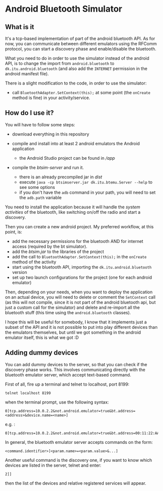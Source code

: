 # Android Bluetooth Simulator

## What is it

It's a tcp-based implementation of part of the android bluetooth API.
As for now, you can communicate between different emulators using the RFComm protocol, you can start a discovery phase and enable/disable the bluetooth.

What you need to do in order to use the simulator instead of the android API, is to change the import from `android.bluetooth` to `dk.itu.android.bluetooth` (and also add the `INTERNET` permission in the android manifest file).

There is a slight modification to the code, in order to use the simulator:

 - call `BluetoothAdapter.SetContext(this);` at some point (the `onCreate` method is fine) in your activity/service.

## How do I use it?

You will have to follow some steps:

 - download everything in this repository
 
 - compile and install into at least 2 android emulators the Android application
     - the Android Studio project can be found in */app*
     
 - compile the *btsim-server* and run it.
     - there is an already precompiled jar in *dist*
     - execute `java -cp btsimserver.jar dk.itu.btemu.Server --help` to see some options
     - if you don't have the `adb` command in your path, you will need to set the `adb.path` variable

You need to install the application because it will handle the *system activities* of the bluetooth, like switching on/off the radio and start a discovery.

Then you can create a new android project.
My preferred workflow, at this point, is:

 - add the necessary permissions for the bluetooth AND for internet access (required by the bt simulator).
 - add the *btsim.jar* to the libraries of the project
 - add the call to `BluetoothAdapter.SetContext(this);` in the `onCreate` method of the activity
 - start using the bluetooth API, importing the `dk.itu.android.bluetooth` version
 - set up two launch configurations for the project (one for each android emulator)

Then, depending on your needs, when you want to deploy the application on an actual device, you will need to delete or comment the `SetContext` call (as this will not compile, since it is not part of the android bluetooth api, but just a custom call for the simulator) and delete and re-import all the bluetooth stuff (this time using the `android.bluetooth` classes).

I hope this will be useful for somebody, I know that it implements just a subset of the API and it is not possible to put into play different devices than the emulators themselves, but until we got something in the android emulator itself, this is what we got :D

## Adding dummy devices

You can add dummy devices to the server, so that you can check if the discovery phase works. This involves communicating directly with the bluetooth emulator server, which accept text-based command.

First of all, fire up a terminal and telnet to localhost, port 8199:

	telnet localhost 8199

when the terminal prompt, use the following syntax:

	0]tcp.address=10.0.2.2&not.android.emulator=true&bt.address=<address>&device.name=<name>]

e.g. :

	0]tcp.address=10.0.2.2&not.android.emulator=true&bt.address=00:11:22:AA:BB:CC&device.name=Dummy1]

In general, the bluetooth emulator server accepts commands on the form:

	<command.identifier>]<param.name>=<param.value>&...]

Another useful command is the discovery one, if you want to know which devices are listed in the server, telnet and enter:

	2]]

then the list of the devices and relative registered services will appear.
